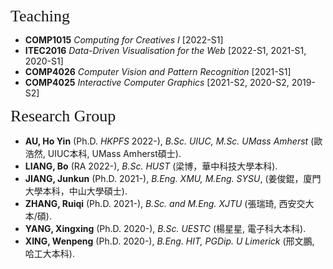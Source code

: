 <p><span style="font-family:georgia,serif; font-size:26px;">Teaching</span></p>

- **COMP1015** _Computing for Creatives I_ [2022-S1]
- **ITEC2016** _Data-Driven Visualisation for the Web_ [2022-S1, 2021-S1, 2020-S1]
- **COMP4026** _Computer Vision and Pattern Recognition_ [2021-S1]
- **COMP4025** _Interactive Computer Graphics_ [2021-S2, 2020-S2, 2019-S2]  

<p><span style="font-family: georgia, serif; font-size: 26px;">Research Group</span></p>

- **AU, Ho Yin** (Ph.D. _HKPFS_ 2022-), _B.Sc. UIUC, M.Sc. UMass Amherst_ (歐浩然, UIUC本科, UMass Amherst碩士).
- **LIANG, Bo** (RA 2022-), _B.Sc. HUST_ (梁博，華中科技大學本科).
- **JIANG, Junkun** (Ph.D. 2021-), _B.Eng. XMU, M.Eng. SYSU_, (姜俊錕，廈門大學本科，中山大學碩士).
- **ZHANG, Ruiqi** (Ph.D. 2021-), _B.Sc. and M.Eng. XJTU_ (張瑞琦, 西安交大本/碩).
- **YANG, Xingxing** (Ph.D. 2020-), _B.Sc. UESTC_ (楊星星, 電子科大本科).
- **XING, Wenpeng** (Ph.D. 2020-), _B.Eng. HIT, PGDip. U Limerick_ (邢文鵬, 哈工大本科).


